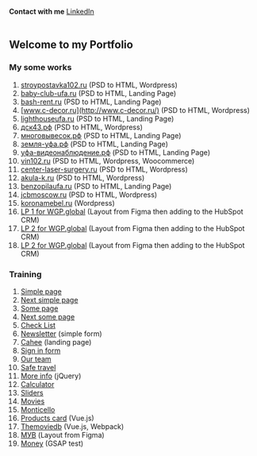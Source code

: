 **Contact with me** [LinkedIn](https://www.linkedin.com/in/yuriy-stryzhak/)  
&nbsp;
## Welcome to my Portfolio  

### **My some works**
1. [stroypostavka102.ru](https://stroypostavka102.ru/) (PSD to HTML, Wordpress)
2. [baby-club-ufa.ru](https://baby-club-ufa.ru/) (PSD to HTML, Landing Page)
3. [bash-rent.ru](https://bash-rent.ru/) (PSD to HTML, Landing Page)
4. [www.c-decor.ru](http://www.c-decor.ru/) (PSD to HTML, Wordpress)
5. [lighthouseufa.ru](https://lighthouseufa.ru/) (PSD to HTML, Landing Page)
6. [дск43.рф](http://xn--43-jlcy8a.xn--p1ai/) (PSD to HTML, Wordpress)
7. [многовывесок.рф](http://xn--b1aabkzhhibd6a3i.xn--p1ai/) (PSD to HTML, Landing Page)
8. [земля-уфа.рф](http://xn----8sbnhvf5ci0h.xn--p1ai/) (PSD to HTML, Landing Page)
9. [уфа-видеонаблюдение.рф](https://xn----7sbbedmcfda0ag0bzafj2fsa5r.xn--p1ai/) (PSD to HTML, Landing Page)
10. [vin102.ru](https://vin102.ru/) (PSD to HTML, Wordpress, Woocommerce)
11. [center-laser-surgery.ru](http://center-laser-surgery.ru/) (PSD to HTML, Wordpress)
12. [akula-k.ru](https://akula-k.ru/) (PSD to HTML, Wordpress)
13. [benzopilaufa.ru](http://benzopilaufa.ru/) (PSD to HTML, Landing Page)
14. [jcbmoscow.ru](http://jcbmoscow.ru/) (PSD to HTML, Wordpress)
15. [koronamebel.ru](http://koronamebel.ru/) (Wordpress)
16. [LP 1 for WGP.global](https://yuriy-stryzhak.github.io/wgp-lp1/) (Layout from Figma then adding to the HubSpot CRM)
17. [LP 2 for WGP.global](https://yuriy-stryzhak.github.io/wgp-lp2/) (Layout from Figma then adding to the HubSpot CRM)
18. [LP 2 for WGP.global](https://yuriy-stryzhak.github.io/wgp-lp3/) (Layout from Figma then adding to the HubSpot CRM)

### **Training**

1. [Simple page](https://yuriy-stryzhak.github.io/simple-page/)
2. [Next simple page](https://yuriy-stryzhak.github.io/next-simple-page/)
3. [Some page](https://yuriy-stryzhak.github.io/some-page/)
4. [Next some page](https://yuriy-stryzhak.github.io/next-some-page/)
5. [Check List](https://yuriy-stryzhak.github.io/check-list/)
6. [Newsletter](https://yuriy-stryzhak.github.io/simple-form/) (simple form)
7. [Cahee](https://yuriy-stryzhak.github.io/cahee/) (landing page)
8. [Sign in form](https://yuriy-stryzhak.github.io/sign-in-form/)
9. [Our team](https://yuriy-stryzhak.github.io/our-team/)
10. [Safe travel](https://yuriy-stryzhak.github.io/safe-travel/)
11. [More info](https://yuriy-stryzhak.github.io/more-info/) (jQuery)
12. [Calculator](https://yuriy-stryzhak.github.io/calculator/)
13. [Sliders](https://yuriy-stryzhak.github.io/sliders/)
14. [Movies](https://yuriy-stryzhak.github.io/movies/)
15. [Monticello](https://yuriy-stryzhak.github.io/monticello/)
16. [Products card](https://yuriy-stryzhak.github.io/products-card/) (Vue.js)
17. [Themoviedb](https://yuriy-stryzhak.github.io/themoviedb/) (Vue.js, Webpack)
18. [МУВ](https://yuriy-stryzhak.github.io/muv/) (Layout from Figma)
19. [Money](https://yuriy-stryzhak.github.io/gsap/) (GSAP test)



